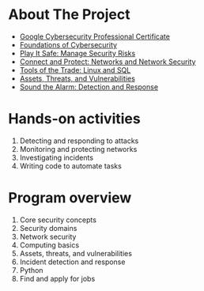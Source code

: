 # About The Project

- [Google Cybersecurity Professional Certificate](https://www.coursera.org/professional-certificates/google-cybersecurity)
- [Foundations of Cybersecurity](https://www.coursera.org/learn/foundations-of-cybersecurity)
- [Play It Safe: Manage Security Risks](https://www.coursera.org/learn/manage-security-risks)
- [Connect and Protect: Networks and Network Security](https://www.coursera.org/learn/networks-and-network-security/)
- [Tools of the Trade: Linux and SQL](https://www.coursera.org/learn/linux-and-sql/)
- [Assets, Threats, and Vulnerabilities](https://www.coursera.org/learn/assets-threats-and-vulnerabilities)
- [Sound the Alarm: Detection and Response](https://www.coursera.org/learn/detection-and-response)

# Hands-on activities

1. Detecting and responding to attacks
2. Monitoring and protecting networks
3. Investigating incidents
4. Writing code to automate tasks

# Program overview

1. Core security concepts
2. Security domains
3. Network security
4. Computing basics
5. Assets, threats, and vulnerabilities
6. Incident detection and response
7. Python
8. Find and apply for jobs
